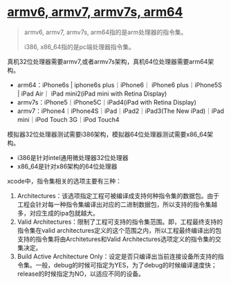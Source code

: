 # [armv6, armv7, armv7s, arm64](http://www.cnblogs.com/lxd2502/p/6140629.html)

> armv6, armv7, armv7s, arm64指的是arm处理器的指令集。
> 
> i386, x86_64指的是pc端处理器指令集。
> 

真机32位处理器需要armv7,或者armv7s架构，真机64位处理器需要arm64架构。

* arm64：iPhone6s | iphone6s plus｜iPhone6｜ iPhone6 plus｜iPhone5S | iPad Air｜ iPad mini2(iPad mini with Retina Display)
* armv7s：iPhone5｜iPhone5C｜iPad4(iPad with Retina Display)
* armv7：iPhone4｜iPhone4S｜iPad｜iPad2｜iPad3(The New iPad)｜iPad mini｜iPod Touch 3G｜iPod Touch4

模拟器32位处理器测试需要i386架构，模拟器64位处理器测试需要x86_64架构。

* i386是针对intel通用微处理器32位处理器
* x86_64是针对x86架构的64位处理器

xcode中，指令集相关的选项主要有三种：

1. Architectures：该选项指定工程可被编译成支持何种指令集的数据包。由于工程会针对每一种指令集编译出对应的二进制数据包，所以支持的指令集越多，对应生成的ipa包就越大。
2. Valid Architectures：限制了工程可支持的指令集范围。即，工程最终支持的指令集在valid architectures定义的这个范围之内，所以工程最终编译出的包支持的指令集将由Architetures和Valid Architectures选项定义的指令集的交集决定。
3. Build Active Architecture Only：设定是否只编译出当前连接设备所支持的指令集。一般，debug的时候可指定为YES，为了debug的时候编译速度快；release的时候指定为NO，以适应不同的设备。

